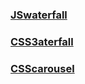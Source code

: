 ### [JSwaterfall](https://github.com/theonezyy/JSwaterfall/commit/b2cbc06fec858166cd2f521ad4d6ab33deaf446f)

### [CSS3aterfall](https://github.com/theonezyy/CSS3waterfall/commit/bd56c727bb11660604d43a41bc2172e3d405cf80)

### [CSScarousel](https://github.com/theonezyy/CSS3carousel/commit/b4afa890b7238a73c9b4e0f254f4f7cbc6327923)